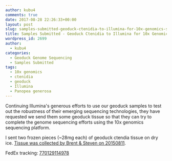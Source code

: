 ```yaml
---
author: kubu4
comments: true
date: 2017-08-28 22:26:33+00:00
layout: post
slug: samples-submitted-geoduck-ctenidia-to-illumina-for-10x-genomics-sequencing
title: Samples Submitted - Geoduck Ctenidia to Illumina for 10x Genomics Sequencing
wordpress_id: 2699
author:
  - kubu4
categories:
  - Geoduck Genome Sequencing
  - Samples Submitted
tags:
  - 10x genomics
  - ctenidia
  - geoduck
  - Illumina
  - Panopea generosa
---
```


Continuing Illumina's generous efforts to use our geoduck samples to test out the robustness of their emerging sequencing technologies, they have requested we send them some geoduck tissue so that they can try to complete the genome sequencing efforts using the 10x genomics sequencing platform.

I sent two frozen pieces (~28mg each) of geoduck ctendia tissue on dry ice. [Tissue was collected by Brent & Steven on 20150811](https://onsnetwork.org/halfshell/2015/08/11/big-day-big-clam/).

FedEx tracking: [770129114978](https://www.fedex.com/apps/fedextrack/?action=track&tracknumbers=770129114978&clienttype=ivshpalrt)
